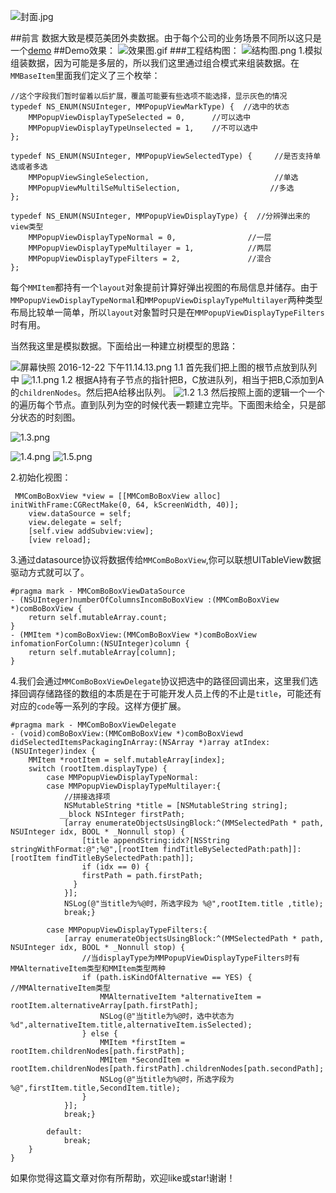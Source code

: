 ![封面.jpg](http://upload-images.jianshu.io/upload_images/307963-baad2a29322a01bb.jpg?imageMogr2/auto-orient/strip%7CimageView2/2/w/1240)

##前言
数据大致是模范美团外卖数据。由于每个公司的业务场景不同所以这只是一个[demo](https://github.com/YYWDark/MMComboBox)
##Demo效果：
![效果图.gif](http://upload-images.jianshu.io/upload_images/307963-588c68a0a4db185a.gif?imageMogr2/auto-orient/strip)
###工程结构图：
![结构图.png](http://upload-images.jianshu.io/upload_images/307963-97fa9a27aa16c8e2.png?imageMogr2/auto-orient/strip%7CimageView2/2/w/1240)
1.模拟组装数据，因为可能是多层的，所以我们这里通过组合模式来组装数据。在`MMBaseItem`里面我们定义了三个枚举：
```
//这个字段我们暂时留着以后扩展，覆盖可能要有些选项不能选择，显示灰色的情况
typedef NS_ENUM(NSUInteger, MMPopupViewMarkType) {  //选中的状态
    MMPopupViewDisplayTypeSelected = 0,      //可以选中
    MMPopupViewDisplayTypeUnselected = 1,    //不可以选中
};

typedef NS_ENUM(NSUInteger, MMPopupViewSelectedType) {     //是否支持单选或者多选
    MMPopupViewSingleSelection,                            //单选
    MMPopupViewMultilSeMultiSelection,                    //多选
};

typedef NS_ENUM(NSUInteger, MMPopupViewDisplayType) {  //分辨弹出来的view类型
    MMPopupViewDisplayTypeNormal = 0,                //一层
    MMPopupViewDisplayTypeMultilayer = 1,            //两层
    MMPopupViewDisplayTypeFilters = 2,               //混合
};
```
每个`MMItem`都持有一个`layout`对象提前计算好弹出视图的布局信息并储存。由于`MMPopupViewDisplayTypeNormal`和`MMPopupViewDisplayTypeMultilayer`两种类型布局比较单一简单，所以`layout`对象暂时只是在`MMPopupViewDisplayTypeFilters`时有用。

当然我这里是模拟数据。下面给出一种建立树模型的思路：

![屏幕快照 2016-12-22 下午11.14.13.png](http://upload-images.jianshu.io/upload_images/307963-7708a77530870004.png?imageMogr2/auto-orient/strip%7CimageView2/2/w/1240)
1.1 首先我们把上图的根节点放到队列中
![1.1.png](http://upload-images.jianshu.io/upload_images/307963-ae6a2e9ef9e6df53.png?imageMogr2/auto-orient/strip%7CimageView2/2/w/1240)
1.2 根据A持有子节点的指针把B，C放进队列，相当于把B,C添加到A的`childrenNodes`。然后把A给移出队列。
![1.2](http://upload-images.jianshu.io/upload_images/307963-5cfa962948165968.png?imageMogr2/auto-orient/strip%7CimageView2/2/w/1240)
1.3 然后按照上面的逻辑一个一个的遍历每个节点。直到队列为空的时候代表一颗建立完毕。下面图未给全，只是部分状态的时刻图。

![1.3.png](http://upload-images.jianshu.io/upload_images/307963-4380f8b8e57539c9.png?imageMogr2/auto-orient/strip%7CimageView2/2/w/1240)

![1.4.png](http://upload-images.jianshu.io/upload_images/307963-82c04ee55e654461.png?imageMogr2/auto-orient/strip%7CimageView2/2/w/1240)
![1.5.png](http://upload-images.jianshu.io/upload_images/307963-4f08f95a88d1887c.png?imageMogr2/auto-orient/strip%7CimageView2/2/w/1240)




2.初始化视图：
```
 MMComBoBoxView *view = [[MMComBoBoxView alloc] initWithFrame:CGRectMake(0, 64, kScreenWidth, 40)];
    view.dataSource = self;
    view.delegate = self;
    [self.view addSubview:view];
    [view reload];
```
3.通过datasource协议将数据传给`MMComBoBoxView`,你可以联想UITableView数据驱动方式就可以了。
```
#pragma mark - MMComBoBoxViewDataSource
- (NSUInteger)numberOfColumnsIncomBoBoxView :(MMComBoBoxView *)comBoBoxView {
    return self.mutableArray.count;
}
- (MMItem *)comBoBoxView:(MMComBoBoxView *)comBoBoxView infomationForColumn:(NSUInteger)column {
    return self.mutableArray[column];
}
```
4.我们会通过`MMComBoBoxViewDelegate`协议把选中的路径回调出来，这里我们选择回调存储路径的数组的本质是在于可能开发人员上传的不止是`title`，可能还有对应的`code`等一系列的字段。这样方便扩展。
```
#pragma mark - MMComBoBoxViewDelegate
- (void)comBoBoxView:(MMComBoBoxView *)comBoBoxViewd didSelectedItemsPackagingInArray:(NSArray *)array atIndex:(NSUInteger)index {
    MMItem *rootItem = self.mutableArray[index];
    switch (rootItem.displayType) {
        case MMPopupViewDisplayTypeNormal:
        case MMPopupViewDisplayTypeMultilayer:{
            //拼接选择项
            NSMutableString *title = [NSMutableString string];
           __block NSInteger firstPath;
            [array enumerateObjectsUsingBlock:^(MMSelectedPath * path, NSUInteger idx, BOOL * _Nonnull stop) {
                [title appendString:idx?[NSString stringWithFormat:@";%@",[rootItem findTitleBySelectedPath:path]]:[rootItem findTitleBySelectedPath:path]];
                if (idx == 0) {
                firstPath = path.firstPath;
              }
            }];
            NSLog(@"当title为%@时，所选字段为 %@",rootItem.title ,title);
            break;}
            
        case MMPopupViewDisplayTypeFilters:{
            [array enumerateObjectsUsingBlock:^(MMSelectedPath * path, NSUInteger idx, BOOL * _Nonnull stop) {
                //当displayType为MMPopupViewDisplayTypeFilters时有MMAlternativeItem类型和MMItem类型两种
                if (path.isKindOfAlternative == YES) { //MMAlternativeItem类型
                    MMAlternativeItem *alternativeItem = rootItem.alternativeArray[path.firstPath];
                    NSLog(@"当title为%@时，选中状态为 %d",alternativeItem.title,alternativeItem.isSelected);
                } else {
                    MMItem *firstItem = rootItem.childrenNodes[path.firstPath];
                    MMItem *SecondItem = rootItem.childrenNodes[path.firstPath].childrenNodes[path.secondPath];
                    NSLog(@"当title为%@时，所选字段为 %@",firstItem.title,SecondItem.title);
                }
            }];
            break;}
            
        default:
            break;
    }
}
```
如果你觉得这篇文章对你有所帮助，欢迎like或star!谢谢！
